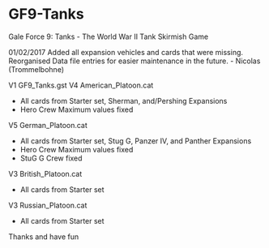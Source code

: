 # GF9-Tanks
Gale Force 9: Tanks - The World War II Tank Skirmish Game

01/02/2017 Added all expansion vehicles and cards that were missing. Reorganised Data file entries for easier maintenance in the future. - Nicolas (Trommelbohne)



V1 GF9_Tanks.gst
V4 American_Platoon.cat
 - All cards from Starter set, Sherman, and/Pershing Expansions
 - Hero Crew Maximum values fixed

V5 German_Platoon.cat
 - All cards from Starter set, Stug G, Panzer IV, and Panther Expansions
 - Hero Crew Maximum values fixed
 - StuG G Crew fixed

V3 British_Platoon.cat
 - All cards from Starter set

V3 Russian_Platoon.cat
 - All cards from Starter set

Thanks and have fun
